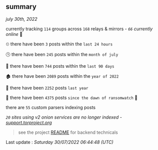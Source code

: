 
## summary
_july 30th, 2022_

currently tracking `114` groups across `168` relays & mirrors - _`66` currently online_ 📡

⏲ there have been `3` posts within the `last 24 hours`

🕓 there have been `245` posts within the `month of july`

📅 there have been `744` posts within the `last 90 days`

🏚 there have been `2089` posts within the `year of 2022`

🚀 there have been `2252` posts `last year`

🦕 there have been `4375` posts `since the dawn of ransomwatch` 🐣

there are `55` custom parsers indexing posts

_`20` sites using v2 onion services are no longer indexed - [support.torproject.org](https://support.torproject.org/onionservices/v2-deprecation/)_

> see the project [README](https://github.com/jmousqueton/ransomwatch#readme) for backend technicals



Last update : _Saturday 30/07/2022 06:44:48 (UTC)_

